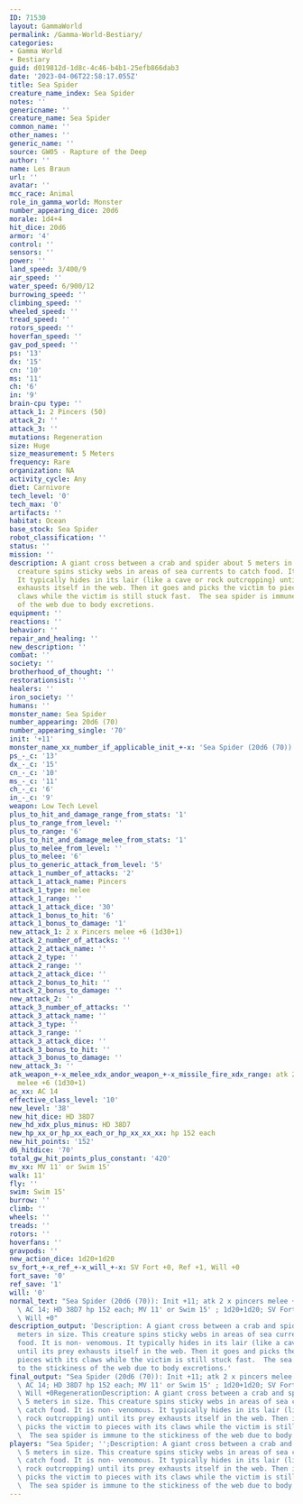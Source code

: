 ```yaml
---
ID: 71530
layout: GammaWorld
permalink: /Gamma-World-Bestiary/
categories:
- Gamma World
- Bestiary
guid: d019812d-1d8c-4c46-b4b1-25efb866dab3
date: '2023-04-06T22:58:17.055Z'
title: Sea Spider
creature_name_index: Sea Spider
notes: ''
genericname: ''
creature_name: Sea Spider
common_name: ''
other_names: ''
generic_name: ''
source: GW05 - Rapture of the Deep
author: ''
name: Les Braun
url: ''
avatar: ''
mcc_race: Animal
role_in_gamma_world: Monster
number_appearing_dice: 20d6
morale: 1d4+4
hit_dice: 20d6
armor: '4'
control: ''
sensors: ''
power: ''
land_speed: 3/400/9
air_speed: ''
water_speed: 6/900/12
burrowing_speed: ''
climbing_speed: ''
wheeled_speed: ''
tread_speed: ''
rotors_speed: ''
hoverfan_speed: ''
gav_pod_speed: ''
ps: '13'
dx: '15'
cn: '10'
ms: '11'
ch: '6'
in: '9'
brain-cpu type: ''
attack_1: 2 Pincers (50)
attack_2: ''
attack_3: ''
mutations: Regeneration
size: Huge
size_measurement: 5 Meters
frequency: Rare
organization: NA
activity_cycle: Any
diet: Carnivore
tech_level: '0'
tech_max: '0'
artifacts: ''
habitat: Ocean
base_stock: Sea Spider
robot_classification: ''
status: ''
mission: ''
description: A giant cross between a crab and spider about 5 meters in size. This
  creature spins sticky webs in areas of sea currents to catch food. It is non- venomous.
  It typically hides in its lair (like a cave or rock outcropping) until its prey
  exhausts itself in the web. Then it goes and picks the victim to pieces with its
  claws while the victim is still stuck fast.  The sea spider is immune to the stickiness
  of the web due to body excretions.
equipment: ''
reactions: ''
behavior: ''
repair_and_healing: ''
new_description: ''
combat: ''
society: ''
brotherhood_of_thought: ''
restorationsist: ''
healers: ''
iron_society: ''
humans: ''
monster_name: Sea Spider
number_appearing: 20d6 (70)
number_appearing_single: '70'
init: '+11'
monster_name_xx_number_if_applicable_init_+-x: 'Sea Spider (20d6 (70)): Init +11'
ps_-_c: '13'
dx_-_c: '15'
cn_-_c: '10'
ms_-_c: '11'
ch_-_c: '6'
in_-_c: '9'
weapon: Low Tech Level
plus_to_hit_and_damage_range_from_stats: '1'
plus_to_range_from_level: ''
plus_to_range: '6'
plus_to_hit_and_damage_melee_from_stats: '1'
plus_to_melee_from_level: ''
plus_to_melee: '6'
plus_to_generic_attack_from_level: '5'
attack_1_number_of_attacks: '2'
attack_1_attack_name: Pincers
attack_1_type: melee
attack_1_range: ''
attack_1_attack_dice: '30'
attack_1_bonus_to_hit: '6'
attack_1_bonus_to_damage: '1'
new_attack_1: 2 x Pincers melee +6 (1d30+1)
attack_2_number_of_attacks: ''
attack_2_attack_name: ''
attack_2_type: ''
attack_2_range: ''
attack_2_attack_dice: ''
attack_2_bonus_to_hit: ''
attack_2_bonus_to_damage: ''
new_attack_2: ''
attack_3_number_of_attacks: ''
attack_3_attack_name: ''
attack_3_type: ''
attack_3_range: ''
attack_3_attack_dice: ''
attack_3_bonus_to_hit: ''
attack_3_bonus_to_damage: ''
new_attack_3: ''
atk_weapon_+-x_melee_xdx_andor_weapon_+-x_missile_fire_xdx_range: atk 2 x pincers
  melee +6 (1d30+1)
ac_xx: AC 14
effective_class_level: '10'
new_level: '38'
new_hit_dice: HD 38D7
new_hd_xdx_plus_minus: HD 38D7
new_hp_xx_or_hp_xx_each_or_hp_xx_xx_xx: hp 152 each
new_hit_points: '152'
d6_hitdice: '70'
total_gw_hit_points_plus_constant: '420'
mv_xx: MV 11' or Swim 15'
walk: 11'
fly: ''
swim: Swim 15'
burrow: ''
climb: ''
wheels: ''
treads: ''
rotors: ''
hoverfans: ''
gravpods: ''
new_action_dice: 1d20+1d20
sv_fort_+-x_ref_+-x_will_+-x: SV Fort +0, Ref +1, Will +0
fort_save: '0'
ref_save: '1'
will: '0'
normal_text: "Sea Spider (20d6 (70)): Init +11; atk 2 x pincers melee +6 (1d30+1);\
  \ AC 14; HD 38D7 hp 152 each; MV 11' or Swim 15' ; 1d20+1d20; SV Fort +0, Ref +1,\
  \ Will +0"
description_output: 'Description: A giant cross between a crab and spider about 5
  meters in size. This creature spins sticky webs in areas of sea currents to catch
  food. It is non- venomous. It typically hides in its lair (like a cave or rock outcropping)
  until its prey exhausts itself in the web. Then it goes and picks the victim to
  pieces with its claws while the victim is still stuck fast.  The sea spider is immune
  to the stickiness of the web due to body excretions.'
final_output: "Sea Spider (20d6 (70)): Init +11; atk 2 x pincers melee +6 (1d30+1);\
  \ AC 14; HD 38D7 hp 152 each; MV 11' or Swim 15' ; 1d20+1d20; SV Fort +0, Ref +1,\
  \ Will +0RegenerationDescription: A giant cross between a crab and spider about\
  \ 5 meters in size. This creature spins sticky webs in areas of sea currents to\
  \ catch food. It is non- venomous. It typically hides in its lair (like a cave or\
  \ rock outcropping) until its prey exhausts itself in the web. Then it goes and\
  \ picks the victim to pieces with its claws while the victim is still stuck fast.\
  \  The sea spider is immune to the stickiness of the web due to body excretions."
players: "Sea Spider; '';Description: A giant cross between a crab and spider about\
  \ 5 meters in size. This creature spins sticky webs in areas of sea currents to\
  \ catch food. It is non- venomous. It typically hides in its lair (like a cave or\
  \ rock outcropping) until its prey exhausts itself in the web. Then it goes and\
  \ picks the victim to pieces with its claws while the victim is still stuck fast.\
  \  The sea spider is immune to the stickiness of the web due to body excretions.|"
---
```

</br>